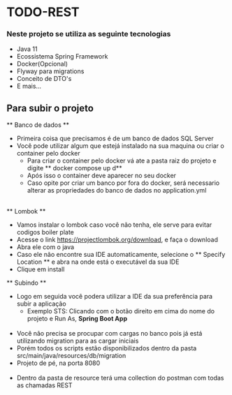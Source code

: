 # TODO-REST

### Neste projeto se utiliza as seguinte tecnologias

- Java 11
- Ecossistema Spring Framework
- Docker(Opcional)
- Flyway para migrations
- Conceito de DTO's
- E mais...

## Para subir o projeto


** Banco de dados **
- Primeira coisa que precisamos é de um banco de dados SQL Server
- Você pode utilizar algum que estejá instalado na sua maquina ou criar o container pelo docker
	- Para criar o container pelo docker vá ate a pasta raiz do projeto e digite ** docker compose up d** 
	- Após isso o container deve aparecer no seu docker
	- Caso opite por criar um banco por fora do docker, será necessario alterar as propriedades do banco de dados no application.yml
<br/><br/>

** Lombok ** 
- Vamos instalar o lombok caso você não tenha, ele serve para evitar codigos boiler plate
- Acesse o link https://projectlombok.org/download, e faça o download 
- Abra ele com o java
- Caso ele não encontre sua IDE automaticamente, selecione o ** Specify Location ** e abra na onde está o executável da sua IDE
- Clique em install
	
** Subindo ** 
- Logo em seguida você podera utilizar a IDE da sua preferência para subir a aplicação
   - Exemplo STS: Clicando com o botão direito em cima do nome do projeto e Run As, **Spring Boot App**
<br/><br/>
- Você não precisa se procupar com cargas no banco pois já está utilizando migration para as cargar iniciais
- Porém todos os scripts estão disponibilizados dentro da pasta src/main/java/resources/db/migration
- Projeto de pé, na porta 8080
  <br /><br/>
- Dentro da pasta de resource terá uma collection do postman com todas as chamadas REST
	
